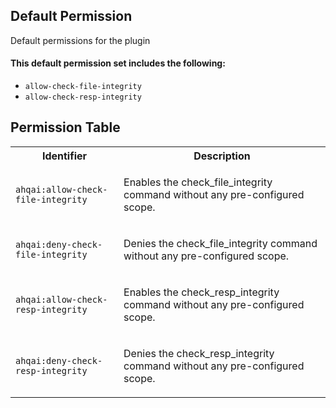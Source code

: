 ## Default Permission

Default permissions for the plugin

#### This default permission set includes the following:

- `allow-check-file-integrity`
- `allow-check-resp-integrity`

## Permission Table

<table>
<tr>
<th>Identifier</th>
<th>Description</th>
</tr>


<tr>
<td>

`ahqai:allow-check-file-integrity`

</td>
<td>

Enables the check_file_integrity command without any pre-configured scope.

</td>
</tr>

<tr>
<td>

`ahqai:deny-check-file-integrity`

</td>
<td>

Denies the check_file_integrity command without any pre-configured scope.

</td>
</tr>

<tr>
<td>

`ahqai:allow-check-resp-integrity`

</td>
<td>

Enables the check_resp_integrity command without any pre-configured scope.

</td>
</tr>

<tr>
<td>

`ahqai:deny-check-resp-integrity`

</td>
<td>

Denies the check_resp_integrity command without any pre-configured scope.

</td>
</tr>
</table>
